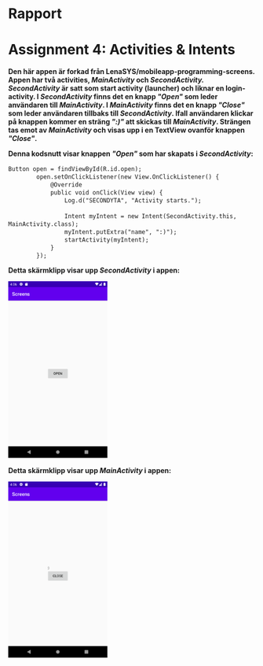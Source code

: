 
# Rapport

# Assignment 4: Activities & Intents

**Den här appen är forkad från LenaSYS/mobileapp-programming-screens. Appen har två activities, <i>MainActivity</i> och <i>SecondActivity. SecondActivity</i> är satt som start activity (launcher) och liknar en login-activity. I <i>SecondActivity</i> finns det en knapp <i>"Open"</i> som leder användaren till <i>MainActivity</i>. I <i>MainActivity</i> finns det en knapp <i>"Close"</i> som leder användaren tillbaks till <i>SecondActivity</i>. Ifall användaren klickar på knappen kommer en sträng <i>":)"</i> att skickas till <i>MainActivity</i>. Strängen tas emot av <i>MainActivity</i> och visas upp i en TextView ovanför knappen <i>"Close"</i>.**

**Denna kodsnutt visar knappen <i>"Open"</i> som har skapats i <i>SecondActivity</i>:**

```
Button open = findViewById(R.id.open);
        open.setOnClickListener(new View.OnClickListener() {
            @Override
            public void onClick(View view) {
                Log.d("SECONDYTA", "Activity starts.");

                Intent myIntent = new Intent(SecondActivity.this, MainActivity.class);
                myIntent.putExtra("name", ":)");
                startActivity(myIntent);
            }
        });
```

**Detta skärmklipp visar upp <i>SecondActivity</i> i appen:**

<img src="/Screenshot_20220427_160615.png" width="40%">

**Detta skärmklipp visar upp <i>MainActivity</i> i appen:**

<img src="/Screenshot_20220427_160656.png" width="40%">